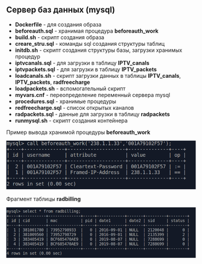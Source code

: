 ## Сервер баз данных (mysql)

- **Dockerfile** - для создания образа
- **beforeauth.sql** - хранимая процедура **beforeauth_work**
- **build.sh** - скрипт создания образа
- **creare_stru.sql** - команды sql создания структуры таблиц
- **initdb.sh** - скрипт создания структуры базы, загрузки хранимых процедур
- **iptvcanals.sql** - для загрузки в таблицу **IPTV_canals** 
- **iptvpackets.sql** - для загрузки в таблицу **IPTV_packets**
- **loadcanals.sh** - скрипт загрузки данных в таблицы **IPTV_canals**, **IPTV_packets**, **radfreecharge**
- **loadpackets.sh** - вспомогательный скрипт
- **myvars.cnf** - переопределение переменный сервера mysql
- **procedures.sql** - хранимые процедуры
- **redfreecharge.sql** - список открытых каналов
- **radpackets.sql** - данные для загрузки в таблицу **radpackets**
- **runmysql.sh** - скрипт создания контейнера

Пример вывода хранимой процедуры **beforeauth_work**

![beforeauth_work](../img/beforeauth_work.png)


Фрагмент таблицы **radbilling**

![radbilling](../img/radbilling.png)